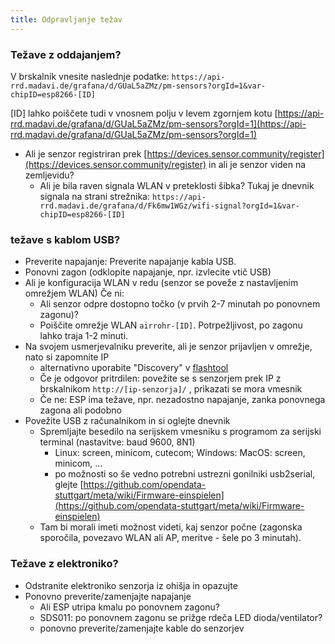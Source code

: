 ```yaml
---
title: Odpravljanje težav
---
```



### Težave z oddajanjem?
V brskalnik vnesite naslednje podatke:
`https://api-rrd.madavi.de/grafana/d/GUaL5aZMz/pm-sensors?orgId=1&var-chipID=esp8266-[ID]`

[ID] lahko poiščete tudi v vnosnem polju v levem zgornjem kotu [https://api-rrd.madavi.de/grafana/d/GUaL5aZMz/pm-sensors?orgId=1](https://api-rrd.madavi.de/grafana/d/GUaL5aZMz/pm-sensors?orgId=1)

* Ali je senzor registriran prek [https://devices.sensor.community/register](https://devices.sensor.community/register) in ali je senzor viden na zemljevidu?
    * Ali je bila raven signala WLAN v preteklosti šibka?
      Tukaj je dnevnik signala na strani strežnika: `https://api-rrd.madavi.de/grafana/d/Fk6mw1WGz/wifi-signal?orgId=1&var-chipID=esp8266-[ID]`


### težave s kablom USB?
* Preverite napajanje: Preverite napajanje kabla USB.
* Ponovni zagon (odklopite napajanje, npr. izvlecite vtič USB)
* Ali je konfiguracija WLAN v redu (senzor se poveže z nastavljenim omrežjem WLAN) Če ni:
    * Ali senzor odpre dostopno točko (v prvih 2-7 minutah po ponovnem zagonu)?
    * Poiščite omrežje WLAN `airrohr-[ID]`. Potrpežljivost, po zagonu lahko traja 1-2 minuti.
* Na svojem usmerjevalniku preverite, ali je senzor prijavljen v omrežje, nato si zapomnite IP
    * alternativno uporabite "Discovery" v [flashtool](https://github.com/opendata-stuttgart/airrohr-firmware-flasher//)
    * Če je odgovor pritrdilen: povežite se s senzorjem prek IP z brskalnikom `http://[ip-senzorja]/` , prikazati se mora vmesnik
    * Če ne: ESP ima težave, npr. nezadostno napajanje, zanka ponovnega zagona ali podobno
* Povežite USB z računalnikom in si oglejte dnevnik
    * Spremljajte besedilo na serijskem vmesniku s programom za serijski terminal (nastavitve: baud 9600, 8N1)
        * Linux: screen, minicom, cutecom; Windows: MacOS: screen, minicom, ...
        * po možnosti so še vedno potrebni ustrezni gonilniki usb2serial, glejte [https://github.com/opendata-stuttgart/meta/wiki/Firmware-einspielen](https://github.com/opendata-stuttgart/meta/wiki/Firmware-einspielen)
    * Tam bi morali imeti možnost videti, kaj senzor počne (zagonska sporočila, povezavo WLAN ali AP, meritve - šele po 3 minutah).

### Težave z elektroniko?
* Odstranite elektroniko senzorja iz ohišja in opazujte
* Ponovno preverite/zamenjajte napajanje
    * Ali ESP utripa kmalu po ponovnem zagonu?
    * SDS011: po ponovnem zagonu se prižge rdeča LED dioda/ventilator?
    * ponovno preverite/zamenjajte kable do senzorjev
